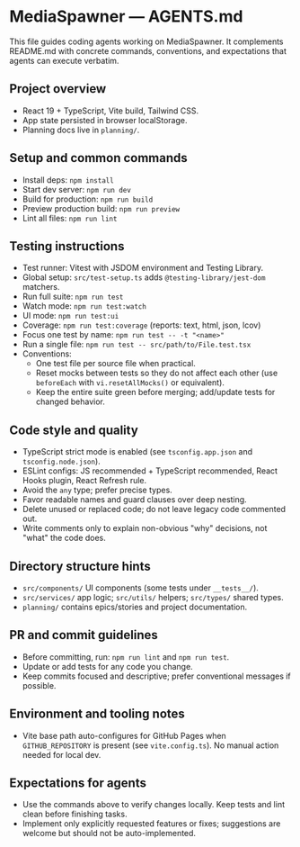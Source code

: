 # MediaSpawner — AGENTS.md

This file guides coding agents working on MediaSpawner. It complements README.md with concrete commands, conventions, and expectations that agents can execute verbatim.

## Project overview

- React 19 + TypeScript, Vite build, Tailwind CSS.
- App state persisted in browser localStorage.
- Planning docs live in `planning/`.

## Setup and common commands

- Install deps: `npm install`
- Start dev server: `npm run dev`
- Build for production: `npm run build`
- Preview production build: `npm run preview`
- Lint all files: `npm run lint`

## Testing instructions

- Test runner: Vitest with JSDOM environment and Testing Library.
- Global setup: `src/test-setup.ts` adds `@testing-library/jest-dom` matchers.
- Run full suite: `npm run test`
- Watch mode: `npm run test:watch`
- UI mode: `npm run test:ui`
- Coverage: `npm run test:coverage` (reports: text, html, json, lcov)
- Focus one test by name: `npm run test -- -t "<name>"`
- Run a single file: `npm run test -- src/path/to/File.test.tsx`
- Conventions:
  - One test file per source file when practical.
  - Reset mocks between tests so they do not affect each other (use `beforeEach` with `vi.resetAllMocks()` or equivalent).
  - Keep the entire suite green before merging; add/update tests for changed behavior.

## Code style and quality

- TypeScript strict mode is enabled (see `tsconfig.app.json` and `tsconfig.node.json`).
- ESLint configs: JS recommended + TypeScript recommended, React Hooks plugin, React Refresh rule.
- Avoid the `any` type; prefer precise types.
- Favor readable names and guard clauses over deep nesting.
- Delete unused or replaced code; do not leave legacy code commented out.
- Write comments only to explain non-obvious "why" decisions, not "what" the code does.

## Directory structure hints

- `src/components/` UI components (some tests under `__tests__/`).
- `src/services/` app logic; `src/utils/` helpers; `src/types/` shared types.
- `planning/` contains epics/stories and project documentation.

## PR and commit guidelines

- Before committing, run: `npm run lint` and `npm run test`.
- Update or add tests for any code you change.
- Keep commits focused and descriptive; prefer conventional messages if possible.

## Environment and tooling notes

- Vite base path auto-configures for GitHub Pages when `GITHUB_REPOSITORY` is present (see `vite.config.ts`). No manual action needed for local dev.

## Expectations for agents

- Use the commands above to verify changes locally. Keep tests and lint clean before finishing tasks.
- Implement only explicitly requested features or fixes; suggestions are welcome but should not be auto-implemented.
